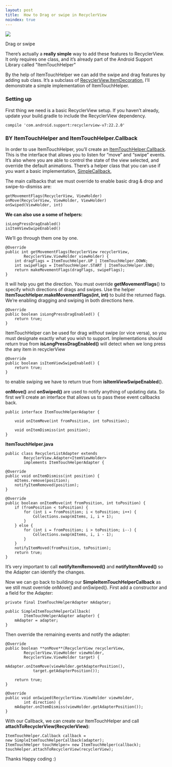 ```yaml
---
layout: post
title:  How to Drag or swipe in RecyclerView
noindex: true
---
```


![](https://chromicle.files.wordpress.com/2019/05/gestures-tap-swipe.png)

Drag or swipe

There’s actually a **really simple** way to add these features to RecyclerView. It only requires one class, and it’s already part of the Android Support Library called "ItemTouchHelper"

By the help of ItemTouchHelper we can add the swipe and drag features by adding sub class. It’s a subclass of [RecyclerView.ItemDecoration](https://developer.android.com/reference/android/support/v7/widget/RecyclerView.ItemDecoration.html), I’ll demonstrate a simple implementation of ItemTouchHelper.

### Setting up

First thing we need is a basic RecyclerView setup. If you haven’t already, update your build.gradle to include the RecyclerView dependency.

`compile 'com.android.support:recyclerview-v7:22.2.0'`

### BY ItemTouchHelper and ItemTouchHelper.Callback

In order to use ItemTouchHelper, you’ll create an [ItemTouchHelper.Callback](https://developer.android.com/reference/android/support/v7/widget/helper/ItemTouchHelper.Callback.html). This is the interface that allows you to listen for “move” and “swipe” events. It’s also where you are able to control the state of the view selected, and override the default animations. There’s a helper class that you can use if you want a basic implementation, [SimpleCallback](https://developer.android.com/reference/android/support/v7/widget/helper/ItemTouchHelper.SimpleCallback.html),

The main callbacks that we must override to enable basic drag & drop and swipe-to-dismiss are:

```
getMovementFlags(RecyclerView, ViewHolder) 
onMove(RecyclerView, ViewHolder, ViewHolder) 
onSwiped(ViewHolder, int)
```

**We can also use a some of helpers:**
```
isLongPressDragEnabled()
isItemViewSwipeEnabled()
```
We’ll go through them one by one.

```
@Override  
public int getMovementFlags(RecyclerView recyclerView,   
        RecyclerView.ViewHolder viewHolder) {  
    int dragFlags = ItemTouchHelper.UP | ItemTouchHelper.DOWN;  
    int swipeFlags = ItemTouchHelper.START | ItemTouchHelper.END;  
    return makeMovementFlags(dragFlags, swipeFlags);  
}
```

It will help you get the direction. You must override **getMovementFlags**() to specify which directions of drags and swipes. Use the helper **ItemTouchHelper.makeMovementFlags(int, int)** to build the returned flags. We’re enabling dragging and swiping in both directions here.

```
@Override  
public boolean isLongPressDragEnabled() {  
    return true;  
}
```
ItemTouchHelper can be used for drag _without_ swipe (or vice versa), so you must designate exactly what you wish to support. Implementations should return true from **isLongPressDragEnabled()** will detect when we long press the any item in recyclerView

```
@Override  
public boolean isItemViewSwipeEnabled() {  
    return true;  
}
```
to enable swiping we have to return true from **isItemViewSwipeEnabled**().

**onMove()** and **onSwiped()** are used to notify anything of updating data. So first we’ll create an interface that allows us to pass these event callbacks back.
```
public interface ItemTouchHelperAdapter {  
  
    void onItemMove(int fromPosition, int toPosition);  
  
    void onItemDismiss(int position);  
}
```
**ItemTouchHelper.java**
```
public class RecyclerListAdapter extends   
        RecyclerView.Adapter<ItemViewHolder>   
        implements ItemTouchHelperAdapter {

@Override  
public void onItemDismiss(int position) {  
    mItems.remove(position);  
    notifyItemRemoved(position);  
}  
  
@Override  
public boolean onItemMove(int fromPosition, int toPosition) {  
    if (fromPosition < toPosition) {  
        for (int i = fromPosition; i < toPosition; i++) {  
            Collections.swap(mItems, i, i + 1);  
        }  
    } else {  
        for (int i = fromPosition; i > toPosition; i--) {  
            Collections.swap(mItems, i, i - 1);  
        }  
    }  
    notifyItemMoved(fromPosition, toPosition);  
    return true;  
}
```

It’s very important to call **notifyItemRemoved()** and **notifyItemMoved()** so the Adapter can identify the changes.

Now we can go back to building our **SimpleItemTouchHelperCallback** as we still must override onMove() and onSwiped(). First add a constructor and a field for the Adapter:

```
private final ItemTouchHelperAdapter mAdapter;  
  
public SimpleItemTouchHelperCallback(  
        ItemTouchHelperAdapter adapter) {  
    mAdapter = adapter;  
}
```
Then override the remaining events and notify the adapter:

```
@Override  
public boolean **onMove**(RecyclerView recyclerView,   
        RecyclerView.ViewHolder viewHolder,   
        RecyclerView.ViewHolder target) {

mAdapter.onItemMove(viewHolder.getAdapterPosition(),   
            target.getAdapterPosition());

    return true;  
}

@Override  
public void onSwiped(RecyclerView.ViewHolder viewHolder,   
        int direction) {  
    mAdapter.onItemDismiss(viewHolder.getAdapterPosition());  
}
```
With our Callback, we can create our ItemTouchHelper and call **attachToRecyclerView(RecyclerView):**
```
ItemTouchHelper.Callback callback =   
new SimpleItemTouchHelperCallback(adapter);  
ItemTouchHelper touchHelper= new ItemTouchHelper(callback);  
touchHelper.attachToRecyclerView(recyclerView);
```


Thanks Happy coding :)